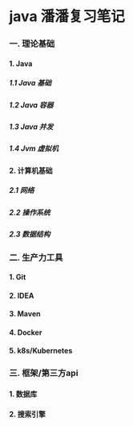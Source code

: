 <h1 id="java-潘潘复习笔记"><a href="#java-潘潘复习笔记" class="headerlink" title="java 潘潘复习笔记"></a>java 潘潘复习笔记</h1><h3 id="一-理论基础"><a href="#一-理论基础" class="headerlink" title="一. 理论基础"></a>一. 理论基础</h3><h4 id="1-Java"><a href="#1-Java" class="headerlink" title="1. Java"></a>1. Java</h4><h5 id="1-1-Java-基础"><a href="#1-1-Java-基础" class="headerlink" title="1.1 Java 基础"></a>1.1 Java 基础</h5><h5 id="1-2-Java-容器"><a href="#1-2-Java-容器" class="headerlink" title="1.2 Java 容器"></a>1.2 Java 容器</h5><h5 id="1-3-Java-并发"><a href="#1-3-Java-并发" class="headerlink" title="1.3 Java 并发"></a>1.3 Java 并发</h5><h5 id="1-4-Jvm-虚拟机"><a href="#1-4-Jvm-虚拟机" class="headerlink" title="1.4 Jvm 虚拟机"></a>1.4 Jvm 虚拟机</h5><h4 id="2-计算机基础"><a href="#2-计算机基础" class="headerlink" title="2. 计算机基础"></a>2. 计算机基础</h4><h5 id="2-1-网络"><a href="#2-1-网络" class="headerlink" title="2.1 网络"></a>2.1 网络</h5><h5 id="2-2-操作系统"><a href="#2-2-操作系统" class="headerlink" title="2.2 操作系统"></a>2.2 操作系统</h5><h5 id="2-3-数据结构"><a href="#2-3-数据结构" class="headerlink" title="2.3 数据结构"></a>2.3 数据结构</h5><h3 id="二-生产力工具"><a href="#二-生产力工具" class="headerlink" title="二. 生产力工具"></a>二. 生产力工具</h3><h4 id="1-Git"><a href="#1-Git" class="headerlink" title="1. Git"></a>1. Git</h4><h4 id="2-IDEA"><a href="#2-IDEA" class="headerlink" title="2. IDEA"></a>2. IDEA</h4><h4 id="3-Maven"><a href="#3-Maven" class="headerlink" title="3. Maven"></a>3. Maven</h4><h4 id="4-Docker"><a href="#4-Docker" class="headerlink" title="4. Docker"></a>4. Docker</h4><h4 id="5-k8s-Kubernetes"><a href="#5-k8s-Kubernetes" class="headerlink" title="5. k8s/Kubernetes"></a>5. k8s/Kubernetes</h4><h3 id="三-框架-第三方api"><a href="#三-框架-第三方api" class="headerlink" title="三. 框架/第三方api"></a>三. 框架/第三方api</h3><h4 id="1-数据库"><a href="#1-数据库" class="headerlink" title="1. 数据库"></a>1. 数据库</h4><h4 id="2-搜索引擎"><a href="#2-搜索引擎" class="headerlink" title="2. 搜索引擎"></a>2. 搜索引擎</h4>